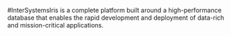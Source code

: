 #InterSystemsIris is a complete platform built around a high-performance database that enables the rapid development and deployment of data-rich and mission-critical applications. 
